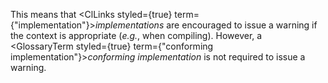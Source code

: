 



This means that <ClLinks styled={true} term={"implementation"}><i>implementations</i></ClLinks> are encouraged to issue a warning if the context is appropriate (*e.g.*, when compiling). However, a <GlossaryTerm styled={true} term={"conforming implementation"}><i>conforming implementation</i></GlossaryTerm> is not required to issue a warning. 



